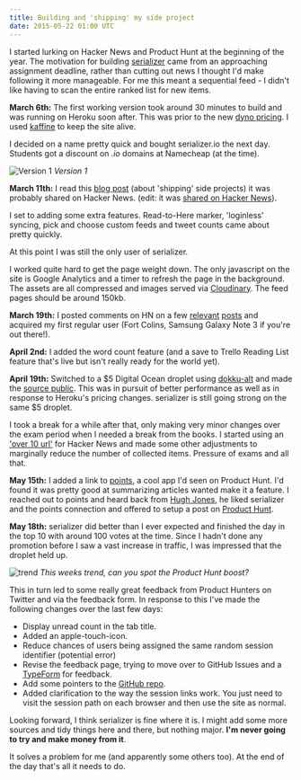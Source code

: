 ```yaml
---
title: Building and 'shipping' my side project
date: 2015-05-22 01:00 UTC
---
```


I started lurking on Hacker News and Product Hunt at the beginning of the year. The motivation for building [serializer](http://www.serializer.io) came from an approaching assignment deadline, rather than cutting out news I thought I'd make following it more manageable. For me this meant a sequential feed - I didn't like having to scan the entire ranked list for new items.

**March 6th:** The first working version took around 30 minutes to build and was running on Heroku soon after. This was prior to the new [dyno pricing](https://www.heroku.com/beta-pricing). I used [kaffine](http://kaffeine.herokuapp.com) to keep the site alive.

I decided on a name pretty quick and bought serializer.io the next day. Students got a discount on *.io* domains at Namecheap (at the time).

![Version 1](/blog/2015-05-22-building-and-shipping-my-side-project/v1.jpg)
*Version 1*

**March 11th:** I read this [blog post](http://www.slashie.org/articles/shipping-side-projects/) (about 'shipping' side projects) it was probably shared on Hacker News. (edit: it was [shared on Hacker News](https://news.ycombinator.com/item?id=9184448)).

I set to adding some extra features. Read-to-Here marker, 'loginless' syncing, pick and choose custom feeds and tweet counts came about pretty quickly.

At this point I was still the only user of serializer.

I worked quite hard to get the page weight down. The only javascript on the site is Google Analytics and a timer to refresh the page in the background. The assets are all compressed and images served via [Cloudinary](https://github.com/cloudinary/cloudinary_gem). The feed pages should be around 150kb.

**March 19th:** I posted comments on HN on a few [relevant](https://news.ycombinator.com/item?id=9206427) [posts](https://news.ycombinator.com/item?id=9282219) and acquired my first regular user (Fort Colins, Samsung Galaxy Note 3 if you're out there!).

**April 2nd:** I added the word count feature (and a save to Trello Reading List feature that's live but isn't really ready for the world yet).

**April 19th:** Switched to a $5 Digital Ocean droplet using [dokku-alt](https://github.com/dokku-alt/dokku-alt) and made the [source public](https://github.com/charlieegan3/serializer). This was in pursuit of better performance as well as in response to Heroku's pricing changes. serializer is still going strong on the same $5 droplet.

I took a break for a while after that, only making very minor changes over the exam period when I needed a break from the books. I started using an ['over 10 url'](https://news.ycombinator.com/over?points=10) for Hacker News and made some other adjustments to marginally reduce the number of collected items. Pressure of exams and all that.

**May 15th:** I added a link to [points](http://pointsapp.co), a cool app I'd seen on Product Hunt. I'd found it was pretty good at summarizing articles wanted make it a feature. I reached out to points and heard back from [Hugh Jones](https://twitter.com/hjonesr), he liked serializer and the points connection and offered to setup a post on [Product Hunt](http://www.producthunt.com/posts/serializer-io).

**May 18th:** serializer did better than I ever expected and finished the day in the top 10 with around 100 votes at the time. Since I hadn't done any promotion before I saw a vast increase in traffic, I was impressed that the droplet held up.

![trend](/blog/2015-05-22-building-and-shipping-my-side-project/trend.jpg)
*This weeks trend, can you spot the Product Hunt boost?*

This in turn led to some really great feedback from Product Hunters on Twitter and via the feedback form. In response to this I've made the following changes over the last few days:

* Display unread count in the tab title.
* Added an apple-touch-icon.
* Reduce chances of users being assigned the same random session identifier (potential error)
* Revise the feedback page, trying to move over to GitHub Issues and a [TypeForm](https://charlie43.typeform.com/to/tZWtCn) for feedback.
* Add some pointers to the [GitHub repo](https://github.com/charlieegan3/serializer).
* Added clarification to the way the session links work. You just need to visit the session path on each browser and then use the site as normal.

Looking forward, I think serializer is fine where it is. I might add some more sources and tidy things here and there, but nothing major. **I'm never going to try and make money from it**.

It solves a problem for me (and apparently some others too). At the end of the day that's all it needs to do.
